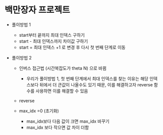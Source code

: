 # 백만장자 프로젝트
* 풀이방법 1
  * start부터 끝까지 최대 인덱스 구하기
  * start - 최대 인덱스까지 차이값 구하기
  * start = 최대 인덱스 +1 로 변경 후 다시 첫 번째 단계로 이동
 
* 풀이방법 2
  * 인버스 접근법 (시간복잡도가 theta N) 으로 바뀜
    * 우리가 풀이방법 1, 첫 번째 단계에서 최대 인덱스를 찾는 이유는 해당 인덱스보다 뒤에서 더 큰값이 나올수도 있기 때문, 이를 해결하고자 reverse 함수를 사용하면 이를 해결할 수 있음
   
  * reverse
  * max_idx =0 (초기화)
    * max_idx보다 다음 값이 크면 max_idx 바꾸기
    * max_idx 보다 작으면 값 차이 더함

